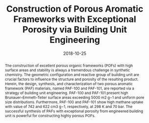---
title: "Construction of Porous Aromatic Frameworks with Exceptional Porosity via Building Unit Engineering"
authors:
- Meiping Li
- Hao Ren
- Fuxing Sun
- Yuyang Tian
- You-Liang Zhu
- Jialu Li
- Xin Mu
- Jun Xu
- Feng Deng
- Guangshan Zhu
date: "2018-10-25"
doi: "10.1002/adma.201804169"
publication_types: ["期刊文章"]
publication: "Advanced Materials"
abstract: "
<!--more-->
The construction of excellent porous organic frameworks (POFs)  with high surface areas and stability is always a tremendous challenge  in synthetic chemistry. The geometric configuration and reactive group  of building unit are crucial factors to influence the structure and  porosity of the resulting product. Herein, the design, synthesis, and  characterization of two porous aromatic framework (PAF) materials, named  PAF-100 and PAF-101, are reported via a strategy of building unit  engineering. PAF-100 and PAF-101 present high Brunauer–Emmett–Teller  surface areas exceeding 5000 m2 g−1 and uniform pore size distributions.  Furthermore, PAF-100 and PAF-101 show high methane uptake with value of  742 and 622 cm3 g−1, respectively, at 298 K and 70 bar. The successful  synthesis of PAFs with exceptional porosity from engineered building  unit is powerful for constructing highly porous POFs."
url_pdf: "https://onlinelibrary.wiley.com/doi/abs/10.1002/adma.201804169"
---